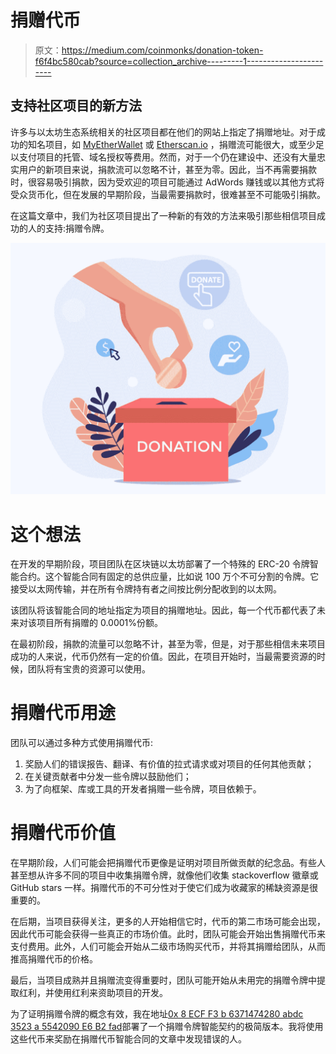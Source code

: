 # 捐赠代币

> 原文：<https://medium.com/coinmonks/donation-token-f6f4bc580cab?source=collection_archive---------1----------------------->

## 支持社区项目的新方法

许多与以太坊生态系统相关的社区项目都在他们的网站上指定了捐赠地址。对于成功的知名项目，如 [MyEtherWallet](https://www.myetherwallet.com) 或 [Etherscan.io](https://etherscan.io) ，捐赠流可能很大，或至少足以支付项目的托管、域名授权等费用。然而，对于一个仍在建设中、还没有大量忠实用户的新项目来说，捐款流可以忽略不计，甚至为零。因此，当不再需要捐款时，很容易吸引捐款，因为受欢迎的项目可能通过 AdWords 赚钱或以其他方式将受众货币化，但在发展的早期阶段，当最需要捐款时，很难甚至不可能吸引捐款。

在这篇文章中，我们为社区项目提出了一种新的有效的方法来吸引那些相信项目成功的人的支持:捐赠令牌。

![](img/823c552c2727e22e22333ddf85f1e848.png)

# 这个想法

在开发的早期阶段，项目团队在区块链以太坊部署了一个特殊的 ERC-20 令牌智能合约。这个智能合同有固定的总供应量，比如说 100 万个不可分割的令牌。它接受以太网传输，并在所有令牌持有者之间按比例分配收到的以太网。

该团队将该智能合同的地址指定为项目的捐赠地址。因此，每一个代币都代表了未来对该项目所有捐赠的 0.0001%份额。

在最初阶段，捐款的流量可以忽略不计，甚至为零，但是，对于那些相信未来项目成功的人来说，代币仍然有一定的价值。因此，在项目开始时，当最需要资源的时候，团队将有宝贵的资源可以使用。

# 捐赠代币用途

团队可以通过多种方式使用捐赠代币:

1.  奖励人们的错误报告、翻译、有价值的拉式请求或对项目的任何其他贡献；
2.  在关键贡献者中分发一些令牌以鼓励他们；
3.  为了向框架、库或工具的开发者捐赠一些令牌，项目依赖于。

# 捐赠代币价值

在早期阶段，人们可能会把捐赠代币更像是证明对项目所做贡献的纪念品。有些人甚至想从许多不同的项目中收集捐赠令牌，就像他们收集 stackoverflow 徽章或 GitHub stars 一样。捐赠代币的不可分性对于使它们成为收藏家的稀缺资源是很重要的。

在后期，当项目获得关注，更多的人开始相信它时，代币的第二市场可能会出现，因此代币可能会获得一些真正的市场价值。此时，团队可能会开始出售捐赠代币来支付费用。此外，人们可能会开始从二级市场购买代币，并将其捐赠给团队，从而推高捐赠代币的价格。

最后，当项目成熟并且捐赠流变得重要时，团队可能开始从未用完的捐赠令牌中提取红利，并使用红利来资助项目的开发。

为了证明捐赠令牌的概念有效，我在地址[0x 8 ECF F3 b 6371474280 abdc 3523 a 5542090 E6 B2 fad](https://etherscan.io/address/0x8ecff3b6371474280abdc3523a5542090e6b2fad)部署了一个捐赠令牌智能契约的极简版本。我将使用这些代币来奖励在捐赠代币智能合同的文章中发现错误的人。